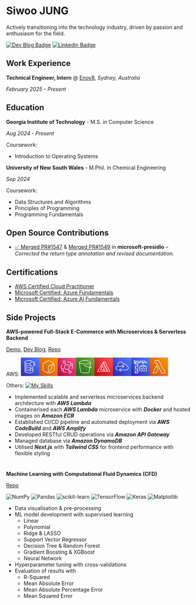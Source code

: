 # Siwoo JUNG

Actively transitioning into the technology industry, driven by passion and enthusiasm for the field.

[![Dev Blog Badge](http://img.shields.io/badge/Dev%20blog-000000)](https://medium.com/@siwoo.jg)
[![Linkedin Badge](https://img.shields.io/badge/LinkedIn-blue?logo=LinkedIn)](https://www.linkedin.com/in/siwoojung/)

## Work Experience

**Technical Engineer, Intern** @ [Enov8](https://www.enov8.com/), _Sydney, Australia_

_February 2025 - Present_

## Education

**Georgia Institute of Technology** - M.S. in Computer Science

_Aug 2024 - Present_

Coursework:

- Introduction to Operating Systems

**University of New South Wales** - M.Phil. in Chemical Engineering

_Sep 2024_

Coursework:

- Data Structures and Algorithms
- Principles of Programming
- Programming Fundamentals

## Open Source Contributions

- [✅ Merged PR#1547](https://github.com/microsoft/presidio/pull/1547) & [Merged PR#1549](https://github.com/microsoft/presidio/pull/1549) in **microsoft-presidio** – _Corrected the return type annotation and revised documentation._

## Certifications

- [AWS Certified Cloud Practitioner](https://www.credly.com/badges/5f620975-9051-46c3-8aac-5603b114c3fc/public_url)
- [Microsoft Certified: Azure Fundamentals](https://learn.microsoft.com/api/credentials/share/en-au/SiwooJung-3725/D387D90AB80C1DD8?sharingId)
- [Microsoft Certified: Azure AI Fundamentals](https://learn.microsoft.com/en-au/users/siwoojung-3725/credentials/d34e1ac4ed131ff4)

## Side Projects

**AWS-powered Full-Stack E-Commerce with Microservices & Serverless Backend**

[Demo](https://www.siwoo-ecommerce.com/), [Dev Blog](https://medium.com/@siwoo.jg/list/ecommerce-website-sideproject-028ed604f728), [Repo](https://github.com/siwoo-jung/ecommerce-frontend)

AWS: <img src="./assets/Arch_Amazon-DynamoDB_64.png" width="50"><img src="./assets/Arch_Amazon-Elastic-Container-Registry_64.png" width="50"><img src="./assets/Arch_Amazon-EventBridge_64.png" width="50"><img src="./assets/Arch_Amazon-Simple-Storage-Service_64.png" width="50"><img src="./assets/Arch_AWS-Amplify_64.png" width="50"><img src="./assets/Arch_AWS-Cloud-Control-API_64.png" width="50"><img src="./assets/Arch_AWS-CodeBuild_64.png" width="50"><img src="./assets/Arch_AWS-Lambda_64.png" width="50">

Others: [![My Skills](https://skillicons.dev/icons?i=nextjs,js,docker,tailwind)](https://skillicons.dev)

- Implemented scalable and serverless microservices backend architecture with **_AWS Lambda_**
- Containerised each **_AWS Lambda_** microservice with **_Docker_** and hosted images on **_Amazon ECR_**
- Established CI/CD pipeline and automated deployment via **_AWS CodeBuild_** and **_AWS Amplify_**
- Developed RESTful CRUD operations via **_Amazon API Gateway_**
- Managed database via **_Amazon DynamoDB_**
- Utilised **_Next.js_** with **_Tailwind CSS_** for frontend performance with flexible styling

#

**Machine Learning with Computational Fluid Dynamics (CFD)**

[Repo](https://github.com/siwoo-jung/Machine_Learning_with_CFD)

![NumPy](https://img.shields.io/badge/numpy-%23013243.svg?style=for-the-badge&logo=numpy&logoColor=white)
![Pandas](https://img.shields.io/badge/pandas-%23150458.svg?style=for-the-badge&logo=pandas&logoColor=white)
![scikit-learn](https://img.shields.io/badge/scikit--learn-%23F7931E.svg?style=for-the-badge&logo=scikit-learn&logoColor=white)
![TensorFlow](https://img.shields.io/badge/TensorFlow-%23FF6F00.svg?style=for-the-badge&logo=TensorFlow&logoColor=white)
![Keras](https://img.shields.io/badge/Keras-%23D00000.svg?style=for-the-badge&logo=Keras&logoColor=white)
![Matplotlib](https://img.shields.io/badge/Matplotlib-%23ffffff.svg?style=for-the-badge&logo=Matplotlib&logoColor=black)

- Data visualisation & pre-processing
- ML model development with supervised learning
  - Linear
  - Polynomial
  - Ridge & LASSO
  - Support Vector Regressor
  - Decision Tree & Random Forest
  - Gradient Boosting & XGBoost
  - Neural Network
- Hyperparameter tuning with cross-validations
- Evaluation of results with
  - R-Squared
  - Mean Absolute Error
  - Mean Absolute Percentage Error
  - Mean Squared Error

